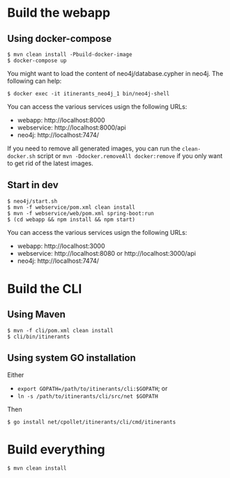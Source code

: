 # Build the webapp
## Using docker-compose
```
$ mvn clean install -Pbuild-docker-image
$ docker-compose up
```

You might want to load the content of neo4j/database.cypher in neo4j. The following can help:

```
$ docker exec -it itinerants_neo4j_1 bin/neo4j-shell
```

You can access the various services usign the following URLs:

 * webapp: http://localhost:8000
 * webservice: http://localhost:8000/api
 * neo4j: http://localhost:7474/

If you need to remove all generated images, you can run the `clean-docker.sh` script or
`mvn -Ddocker.removeAll docker:remove` if you only want to get rid of the latest images.

## Start in dev
```
$ neo4j/start.sh
$ mvn -f webservice/pom.xml clean install
$ mvn -f webservice/web/pom.xml spring-boot:run
$ (cd webapp && npm install && npm start)
```

You can access the various services usign the following URLs:

 * webapp: http://localhost:3000
 * webservice: http://localhost:8080 or http://localhost:3000/api
 * neo4j: http://localhost:7474/

# Build the CLI
## Using Maven
```
$ mvn -f cli/pom.xml clean install
$ cli/bin/itinerants
```

## Using system GO installation
Either
 * `export GOPATH=/path/to/itinerants/cli:$GOPATH`; or
 * `ln -s /path/to/itinerants/cli/src/net $GOPATH`

Then
```
$ go install net/cpollet/itinerants/cli/cmd/itinerants
```

# Build everything
```
$ mvn clean install
```